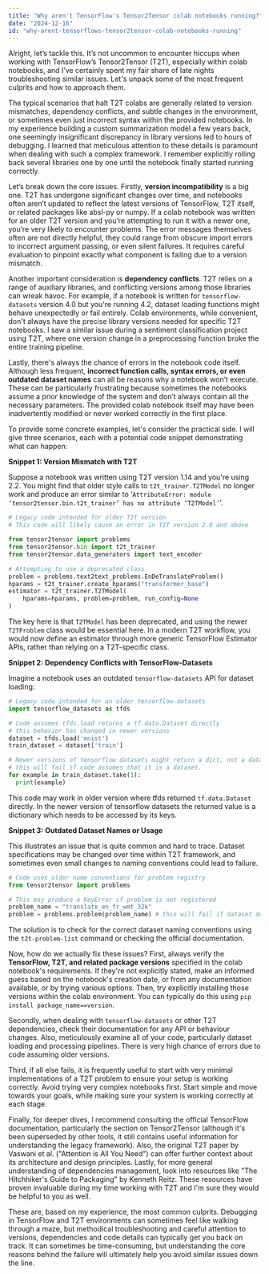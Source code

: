 ```yaml
---
title: "Why aren't TensorFlow's Tensor2Tensor colab notebooks running?"
date: "2024-12-16"
id: "why-arent-tensorflows-tensor2tensor-colab-notebooks-running"
---
```


Alright, let’s tackle this. It’s not uncommon to encounter hiccups when working with TensorFlow’s Tensor2Tensor (T2T), especially within colab notebooks, and I’ve certainly spent my fair share of late nights troubleshooting similar issues. Let's unpack some of the most frequent culprits and how to approach them.

The typical scenarios that halt T2T colabs are generally related to version mismatches, dependency conflicts, and subtle changes in the environment, or sometimes even just incorrect syntax within the provided notebooks. In my experience building a custom summarization model a few years back, one seemingly insignificant discrepancy in library versions led to hours of debugging. I learned that meticulous attention to these details is paramount when dealing with such a complex framework. I remember explicitly rolling back several libraries one by one until the notebook finally started running correctly.

Let’s break down the core issues. Firstly, **version incompatibility** is a big one. T2T has undergone significant changes over time, and notebooks often aren’t updated to reflect the latest versions of TensorFlow, T2T itself, or related packages like absl-py or numpy. If a colab notebook was written for an older T2T version and you’re attempting to run it with a newer one, you’re very likely to encounter problems. The error messages themselves often are not directly helpful, they could range from obscure import errors to incorrect argument passing, or even silent failures. It requires careful evaluation to pinpoint exactly what component is failing due to a version mismatch.

Another important consideration is **dependency conflicts**. T2T relies on a range of auxiliary libraries, and conflicting versions among those libraries can wreak havoc. For example, if a notebook is written for `tensorflow-datasets` version 4.0 but you're running 4.2, dataset loading functions might behave unexpectedly or fail entirely. Colab environments, while convenient, don't always have the precise library versions needed for specific T2T notebooks. I saw a similar issue during a sentiment classification project using T2T, where one version change in a preprocessing function broke the entire training pipeline.

Lastly, there's always the chance of errors in the notebook code itself. Although less frequent, **incorrect function calls, syntax errors, or even outdated dataset names** can all be reasons why a notebook won’t execute. These can be particularly frustrating because sometimes the notebooks assume a prior knowledge of the system and don’t always contain all the necessary parameters. The provided colab notebook itself may have been inadvertently modified or never worked correctly in the first place.

To provide some concrete examples, let's consider the practical side. I will give three scenarios, each with a potential code snippet demonstrating what can happen:

**Snippet 1: Version Mismatch with T2T**

Suppose a notebook was written using T2T version 1.14 and you're using 2.2. You might find that older style calls to `t2t_trainer.T2TModel` no longer work and produce an error similar to ‘`AttributeError: module ‘tensor2tensor.bin.t2t_trainer’ has no attribute ‘T2TModel’`’.

```python
# Legacy code intended for older T2T version
# This code will likely cause an error in T2T version 2.0 and above

from tensor2tensor import problems
from tensor2tensor.bin import t2t_trainer
from tensor2tensor.data_generators import text_encoder

# Attempting to use a deprecated class
problem = problems.text2text_problems.EnDeTranslateProblem()
hparams = t2t_trainer.create_hparams("transformer_base")
estimator = t2t_trainer.T2TModel(
    hparams=hparams, problem=problem, run_config=None
)
```
The key here is that `T2TModel` has been deprecated, and using the newer `T2TProblem` class would be essential here. In a modern T2T workflow, you would now define an estimator through more generic TensorFlow Estimator APIs, rather than relying on a T2T-specific class.

**Snippet 2: Dependency Conflicts with TensorFlow-Datasets**

Imagine a notebook uses an outdated `tensorflow-datasets` API for dataset loading:

```python
# Legacy code intended for an older tensorflow-datasets
import tensorflow_datasets as tfds

# Code assumes tfds.load returns a tf.data.Dataset directly
# this behavior has changed in newer versions
dataset = tfds.load('mnist')
train_dataset = dataset['train']

# Newer versions of tensorflow datasets might return a dict, not a dataset directly
# this will fail if code assumes that it is a dataset.
for example in train_dataset.take(1):
  print(example)
```

This code may work in older version where tfds returned `tf.data.Dataset` directly. In the newer version of tensorflow datasets the returned value is a dictionary which needs to be accessed by its keys.

**Snippet 3: Outdated Dataset Names or Usage**

This illustrates an issue that is quite common and hard to trace. Dataset specifications may be changed over time within T2T framework, and sometimes even small changes to naming conventions could lead to failure.

```python
# Code uses older name conventions for problem registry
from tensor2tensor import problems

# This may produce a KeyError if problem is not registered
problem_name = "translate_en_fr_wmt_32k"
problem = problems.problem(problem_name) # this will fail if dataset doesn't exist
```
The solution is to check for the correct dataset naming conventions using the `t2t-problem-list` command or checking the official documentation.

Now, how do we actually fix these issues? First, always verify the **TensorFlow, T2T, and related package versions** specified in the colab notebook's requirements. If they're not explicitly stated, make an informed guess based on the notebook's creation date, or from any documentation available, or by trying various options. Then, try explicitly installing those versions within the colab environment. You can typically do this using `pip install package_name==version`.

Secondly, when dealing with `tensorflow-datasets` or other T2T dependencies, check their documentation for any API or behaviour changes. Also, meticulously examine all of your code, particularly dataset loading and processing pipelines. There is very high chance of errors due to code assuming older versions.

Third, if all else fails, it is frequently useful to start with very minimal implementations of a T2T problem to ensure your setup is working correctly. Avoid trying very complex notebooks first. Start simple and move towards your goals, while making sure your system is working correctly at each stage.

Finally, for deeper dives, I recommend consulting the official TensorFlow documentation, particularly the section on Tensor2Tensor (although it's been superseded by other tools, it still contains useful information for understanding the legacy framework). Also, the original T2T paper by Vaswani et al. ("Attention is All You Need") can offer further context about its architecture and design principles. Lastly, for more general understanding of dependencies management, look into resources like "The Hitchhiker's Guide to Packaging" by Kenneth Reitz. These resources have proven invaluable during my time working with T2T and I'm sure they would be helpful to you as well.

These are, based on my experience, the most common culprits. Debugging in TensorFlow and T2T environments can sometimes feel like walking through a maze, but methodical troubleshooting and careful attention to versions, dependencies and code details can typically get you back on track. It can sometimes be time-consuming, but understanding the core reasons behind the failure will ultimately help you avoid similar issues down the line.
